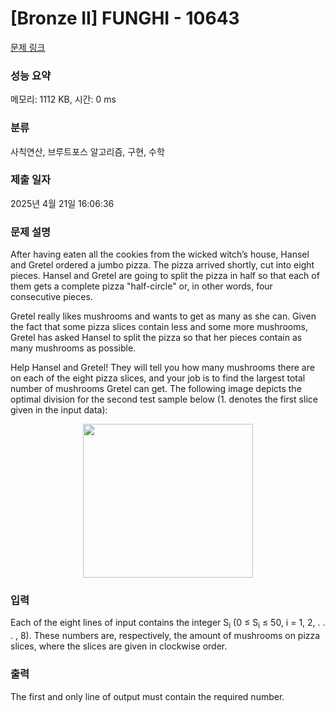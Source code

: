 # [Bronze II] FUNGHI - 10643 

[문제 링크](https://www.acmicpc.net/problem/10643) 

### 성능 요약

메모리: 1112 KB, 시간: 0 ms

### 분류

사칙연산, 브루트포스 알고리즘, 구현, 수학

### 제출 일자

2025년 4월 21일 16:06:36

### 문제 설명

<p>After having eaten all the cookies from the wicked witch’s house, Hansel and Gretel ordered a jumbo pizza. The pizza arrived shortly, cut into eight pieces. Hansel and Gretel are going to split the pizza in half so that each of them gets a complete pizza "half-circle" or, in other words, four consecutive pieces.</p>

<p>Gretel really likes mushrooms and wants to get as many as she can. Given the fact that some pizza slices contain less and some more mushrooms, Gretel has asked Hansel to split the pizza so that her pieces contain as many mushrooms as possible.</p>

<p>Help Hansel and Gretel! They will tell you how many mushrooms there are on each of the eight pizza slices, and your job is to find the largest total number of mushrooms Gretel can get. The following image depicts the optimal division for the second test sample below (1. denotes the first slice given in the input data):</p>

<p style="text-align: center;"><img alt="" src="https://www.acmicpc.net/upload/images2/funghi.png" style="height:246px; width:272px"></p>

### 입력 

 <p>Each of the eight lines of input contains the integer S<sub>i</sub> (0 ≤ S<sub>i</sub> ≤ 50, i = 1, 2, . . . , 8). These numbers are, respectively, the amount of mushrooms on pizza slices, where the slices are given in clockwise order.</p>

### 출력 

 <p>The first and only line of output must contain the required number.</p>

